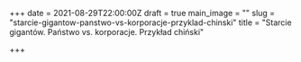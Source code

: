 +++
date = 2021-08-29T22:00:00Z
draft = true
main_image = ""
slug = "starcie-gigantow-panstwo-vs-korporacje-przyklad-chinski"
title = "Starcie gigantów. Państwo vs. korporacje. Przykład chiński"

+++
